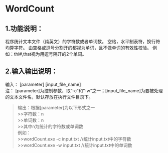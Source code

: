 # WordCount
## 1.功能说明：
程序统计文本文件（纯英文）的字符数或者单词数。  空格，水平制表符，换行符均算字符。  由空格或逗号分割开的都视为单词，且不做单词的有效性校验。
例如：thi#,that视为用逗号隔开的2个单词。
## 2.输入输出说明：
输入： [parameter] [input_file_name]<br>注： [parameter]为控制参数，取”-c”和”-w”之一；[input_file_name]为要被处理的文本文件名，默认存放在执行文件目录下。<br>
>输出：根据[parameter]为以下形式之一
<br> >>字符数：n
<br> >>单词数：n
<br>	>>其中n为统计的字符数或单词数
<br>例如：
<br> >>wordCount.exe -c input.txt //统计input.txt中的字符数
<br> >>wordCount.exe -w input.txt //统计input.txt中的单词数
